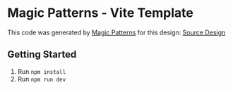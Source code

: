 # Magic Patterns - Vite Template

This code was generated by [Magic Patterns](https://magicpatterns.com) for this design: [Source Design](https://www.magicpatterns.com/c/6fcdx36hcwbbqqrhwlt1ji)

## Getting Started

1. Run `npm install`
2. Run `npm run dev`
